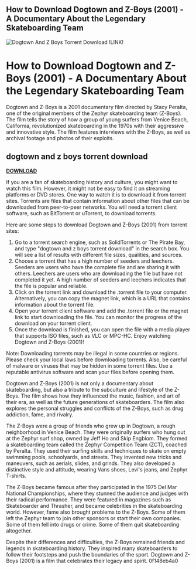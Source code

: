 ## How to Download Dogtown and Z-Boys (2001) - A Documentary About the Legendary Skateboarding Team

 
![Dogtown And Z Boys Torrent Download !LINK!](https://i1.sndcdn.com/artworks-UPe1yEHj1bPCNTd2-5QzHpQ-t500x500.jpg)

 
# How to Download Dogtown and Z-Boys (2001) - A Documentary About the Legendary Skateboarding Team
 
Dogtown and Z-Boys is a 2001 documentary film directed by Stacy Peralta, one of the original members of the Zephyr skateboarding team (Z-Boys). The film tells the story of how a group of young surfers from Venice Beach, California, revolutionized skateboarding in the 1970s with their aggressive and innovative style. The film features interviews with the Z-Boys, as well as archival footage and photos of their exploits.
 
## dogtown and z boys torrent download


[**DOWNLOAD**](https://distlittblacem.blogspot.com/?l=2tKCOC)

 
If you are a fan of skateboarding history and culture, you might want to watch this film. However, it might not be easy to find it on streaming platforms or DVD stores. One way to watch it is to download it from torrent sites. Torrents are files that contain information about other files that can be downloaded from peer-to-peer networks. You will need a torrent client software, such as BitTorrent or uTorrent, to download torrents.
 
Here are some steps to download Dogtown and Z-Boys (2001) from torrent sites:
 
1. Go to a torrent search engine, such as SolidTorrents or The Pirate Bay, and type "dogtown and z boys torrent download" in the search box. You will see a list of results with different file sizes, qualities, and sources.
2. Choose a torrent that has a high number of seeders and leechers. Seeders are users who have the complete file and are sharing it with others. Leechers are users who are downloading the file but have not completed it yet. A high number of seeders and leechers indicates that the file is popular and reliable.
3. Click on the torrent link and download the .torrent file to your computer. Alternatively, you can copy the magnet link, which is a URL that contains information about the torrent file.
4. Open your torrent client software and add the .torrent file or the magnet link to start downloading the file. You can monitor the progress of the download on your torrent client.
5. Once the download is finished, you can open the file with a media player that supports ISO files, such as VLC or MPC-HC. Enjoy watching Dogtown and Z-Boys (2001)!

Note: Downloading torrents may be illegal in some countries or regions. Please check your local laws before downloading torrents. Also, be careful of malware or viruses that may be hidden in some torrent files. Use a reputable antivirus software and scan your files before opening them.
  
Dogtown and Z-Boys (2001) is not only a documentary about skateboarding, but also a tribute to the subculture and lifestyle of the Z-Boys. The film shows how they influenced the music, fashion, and art of their era, as well as the future generations of skateboarders. The film also explores the personal struggles and conflicts of the Z-Boys, such as drug addiction, fame, and rivalry.
 
The Z-Boys were a group of friends who grew up in Dogtown, a rough neighborhood in Venice Beach. They were originally surfers who hung out at the Zephyr surf shop, owned by Jeff Ho and Skip Engblom. They formed a skateboarding team called the Zephyr Competition Team (ZCT), coached by Peralta. They used their surfing skills and techniques to skate on empty swimming pools, schoolyards, and streets. They invented new tricks and maneuvers, such as aerials, slides, and grinds. They also developed a distinctive style and attitude, wearing Vans shoes, Levi's jeans, and Zephyr T-shirts.
 
The Z-Boys became famous after they participated in the 1975 Del Mar National Championships, where they stunned the audience and judges with their radical performance. They were featured in magazines such as Skateboarder and Thrasher, and became celebrities in the skateboarding world. However, fame also brought problems to the Z-Boys. Some of them left the Zephyr team to join other sponsors or start their own companies. Some of them fell into drugs or crime. Some of them quit skateboarding altogether.
 
Despite their differences and difficulties, the Z-Boys remained friends and legends in skateboarding history. They inspired many skateboarders to follow their footsteps and push the boundaries of the sport. Dogtown and Z-Boys (2001) is a film that celebrates their legacy and spirit.
 0f148eb4a0
